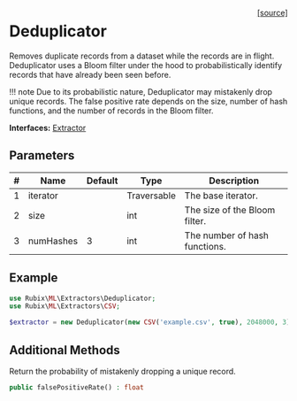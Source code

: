 <span style="float:right;"><a href="https://github.com/RubixML/Extras/blob/master/src/Extractors/Deduplicator.php">[source]</a></span>

# Deduplicator
Removes duplicate records from a dataset while the records are in flight. Deduplicator uses a Bloom filter under the hood to probabilistically identify records that have already been seen before.

!!! note
    Due to its probabilistic nature, Deduplicator may mistakenly drop unique records. The false positive rate depends on the size, number of hash functions, and the number of records in the Bloom filter.

**Interfaces:** [Extractor](api.md)

## Parameters
| # | Name | Default | Type | Description |
|---|---|---|---|---|
| 1 | iterator | | Traversable | The base iterator. |
| 2 | size | | int | The size of the Bloom filter. |
| 3 | numHashes | 3 | int | The number of hash functions. |

## Example
```php
use Rubix\ML\Extractors\Deduplicator;
use Rubix\ML\Extractors\CSV;

$extractor = new Deduplicator(new CSV('example.csv', true), 2048000, 3);
```

## Additional Methods
Return the probability of mistakenly dropping a unique record.
```php
public falsePositiveRate() : float
```
